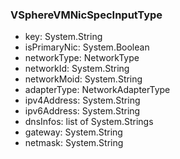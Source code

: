 ### VSphereVMNicSpecInputType
- key: System.String
- isPrimaryNic: System.Boolean
- networkType: NetworkType
- networkId: System.String
- networkMoid: System.String
- adapterType: NetworkAdapterType
- ipv4Address: System.String
- ipv6Address: System.String
- dnsInfos: list of System.Strings
- gateway: System.String
- netmask: System.String
